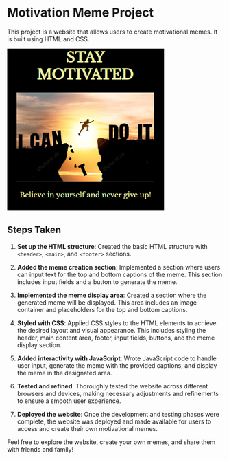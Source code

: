 # Motivation Meme Project

This project is a website that allows users to create motivational memes. It is built using HTML and CSS.

![Goal Preview](goal.png)

## Steps Taken

1. **Set up the HTML structure**: Created the basic HTML structure with `<header>`, `<main>`, and `<footer>` sections.

2. **Added the meme creation section**: Implemented a section where users can input text for the top and bottom captions of the meme. This section includes input fields and a button to generate the meme.

3. **Implemented the meme display area**: Created a section where the generated meme will be displayed. This area includes an image container and placeholders for the top and bottom captions.

4. **Styled with CSS**: Applied CSS styles to the HTML elements to achieve the desired layout and visual appearance. This includes styling the header, main content area, footer, input fields, buttons, and the meme display section.

5. **Added interactivity with JavaScript**: Wrote JavaScript code to handle user input, generate the meme with the provided captions, and display the meme in the designated area.

6. **Tested and refined**: Thoroughly tested the website across different browsers and devices, making necessary adjustments and refinements to ensure a smooth user experience.

7. **Deployed the website**: Once the development and testing phases were complete, the website was deployed and made available for users to access and create their own motivational memes.

Feel free to explore the website, create your own memes, and share them with friends and family!
